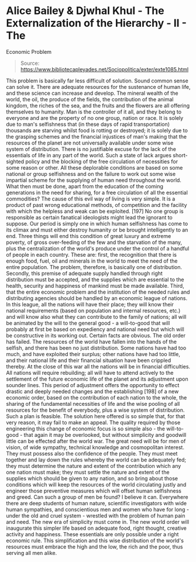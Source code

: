 # Alice Bailey & Djwhal Khul - The Externalization of the Hierarchy - II - The
Economic Problem

> Source: https://www.bibliotecapleyades.net/Sociopolitica/exter/exte1085.html

This problem is basically far less difficult of solution. Sound common sense can solve it. There are adequate resources for the sustenance of human life, and these science can increase and develop. The mineral wealth of the world, the oil, the produce of the fields, the contribution of the animal kingdom, the riches of the sea, and the fruits and the flowers are all offering themselves to humanity. Man is the controller of it all, and they belong to everyone and are the property of no one group, nation or race. It is solely due to man's selfishness that (in these days of rapid transportation) thousands are starving whilst food is rotting or destroyed; it is solely due to the grasping schemes and the financial injustices of man's making that the resources of the planet are not universally available under some wise system of distribution. There is no justifiable excuse for the lack of the essentials of life in any part of the world. Such a state of lack argues short-sighted policy and the blocking of the free circulation of necessities for some reason or other. All these deplorable conditions are based on some national or group selfishness and on the failure to work out some wise impartial scheme for the supplying of human need throughout the world.
What then must be done, apart from the education of the coming generations in the need for sharing, for a free circulation of all the essential commodities? The cause of this evil way of living is very simple. It is a product of past wrong educational methods, of competition and the facility with which the helpless and weak can be exploited. [197] No one group is responsible as certain fanatical ideologists might lead the ignorant to suppose. Our period is simply one in which human selfishness has come to its climax and must either destroy humanity or be brought intelligently to an end.
Three things will end this condition of great luxury and extreme poverty, of gross over-feeding of the few and the starvation of the many, plus the centralization of the world's produce under the control of a handful of people in each country. These are: first, the recognition that there is enough food, fuel, oil and minerals in the world to meet the need of the entire population. The problem, therefore, is basically one of distribution. Secondly, this premise of adequate supply handled through right distribution must be accepted, and the supplies which are essential to the health, security and happiness of mankind must be made available. Third, that the entire economic problem and the institution of the needed rules and distributing agencies should be handled by an economic league of nations. In this league, all the nations will have their place; they will know their national requirements (based on population and internal resources, etc.) and will know also what they can contribute to the family of nations; all will be animated by the will to the general good - a will-to-good that will probably at first be based on expediency and national need but which will be constructive in its working out.
Certain facts are obvious. The old order has failed. The resources of the world have fallen into the hands of the selfish, and there has been no just distribution. Some nations have had too much, and have exploited their surplus; other nations have had too little, and their national life and their financial situation have been crippled thereby. At the close of this war all the nations will be in financial difficulties. All nations will require rebuilding; all will have to attend actively to the settlement of the future economic life of the planet and its adjustment upon sounder lines.
This period of adjustment offers the opportunity to effect drastic and deeply needed changes and the establishing [198] of a new economic order, based on the contribution of each nation to the whole, the sharing of the fundamental necessities of life and the wise pooling of all resources for the benefit of everybody, plus a wise system of distribution. Such a plan is feasible.
The solution here offered is so simple that, for that very reason, it may fail to make an appeal. The quality required by those engineering this change of economic focus is so simple also - the will-to-good - that again it may be overlooked, but without simplicity and goodwill little can be effected after the world war. The great need will be for men of vision, of wide sympathy, technical knowledge and cosmopolitan interest. They must possess also the confidence of the people. They must meet together and lay down the rules whereby the world can be adequately fed; they must determine the nature and extent of the contribution which any one nation must make; they must settle the nature and extent of the supplies which should be given to any nation, and so bring about those conditions which will keep the resources of the world circulating justly and engineer those preventive measures which will offset human selfishness and greed.
Can such a group of men be found? I believe it can. Everywhere there are deep students of human nature, scientific investigators with wide human sympathies, and conscientious men and women who have for long - under the old and cruel system - wrestled with the problem of human pain and need.
The new era of simplicity must come in. The new world order will inaugurate this simpler life based on adequate food, right thought, creative activity and happiness. These essentials are only possible under a right economic rule. This simplification and this wise distribution of the world's resources must embrace the high and the low, the rich and the poor, thus serving all men alike.
